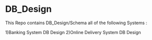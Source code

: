 # DB_Design

This Repo contains DB_Design/Schema all of the following Systems :

1)Banking System DB Design
2)Online Delivery System DB Design
